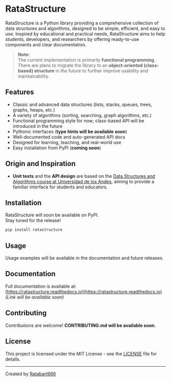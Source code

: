 # RataStructure

RataStructure is a Python library providing a comprehensive collection of data structures and algorithms, designed to be simple, efficient, and easy to use. Inspired by educational and practical needs, RataStructure aims to help students, developers, and researchers by offering ready-to-use components and clear documentation.

> **Note:**  
> The current implementation is primarily **functional programming**. There are plans to migrate the library to an **object-oriented (class-based) structure** in the future to further improve usability and maintainability.

## Features

- Classic and advanced data structures (lists, stacks, queues, trees, graphs, heaps, etc.)
- A variety of algorithms (sorting, searching, graph algorithms, etc.)
- Functional programming style for now; class-based API will be introduced in the future
- Pythonic interfaces (**type hints will be available soon**)
- Well-documented code and auto-generated API docs
- Designed for learning, teaching, and real-world use
- Easy installation from PyPI (**coming soon**)

## Origin and Inspiration

- **Unit tests** and the **API design** are based on the [Data Structures and Algorithms course at Universidad de los Andes](https://uniandes.edu.co/), aiming to provide a familiar interface for students and educators.

## Installation

RataStructure will soon be available on PyPI.  
Stay tuned for the release!

```bash
pip install ratastructure
```

## Usage

Usage examples will be available in the documentation and future releases.

## Documentation

Full documentation is available at:  
[https://ratastructure.readthedocs.io](https://ratastructure.readthedocs.io)  
*(Link will be available soon)*

## Contributing

Contributions are welcome! **CONTRIBUTING.md will be available soon.**

## License

This project is licensed under the MIT License - see the [LICENSE](LICENSE) file for details.

---

Created by [Ratabart666](https://github.com/Ratabart666)
